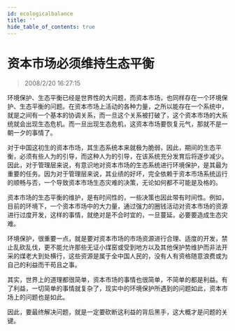 ```yaml
---
id: ecologicalbalance 
title: ''
hide_table_of_contents: true
---
```


# 资本市场必须维持生态平衡

> 2008/2/20 16:27:15

<div style={{color: '#FF0000', fontWeight: 'bold', fontSize: '18px'}}>

环境保护、生态平衡已经是世界性的大问题，而资本市场，也同样存在一个环境保护、生态平衡的问题。在资本市场上活动的各种力量，之所以能存在一个系统中，就是之间有一个基本的协调关系，而一旦这个关系被打破了，这个资本市场的大系统就会出现生态危机。而一旦出现生态危机，这资本市场要恢复元气，那就不是一朝一夕的事情了。
 
对于中国这初生的资本市场，其生态系统本来就极为脆弱，因此，期间的生态平衡，必须有些人为的引导，而这种人为的引导，在该系统充分发育后将逐步减少。因此，对于管理层来说，有意识地对资本市场的生态系统进行环境保护，是其最为重要的任务。因为对于管理层来说，其业绩的好坏，完全依赖于资本市场系统运行的顺畅与否，一个导致资本市场生态灾难的决策，无论如何都不可能是及格的。
 
资本市场的生态平衡的维护，是有时间性的，一些决策也因此带有时间性。例如，目前的环境下，一个资本市场中的大力量，通过强力的圈钱活动对资本市场的资源进行过度开发，这样的事情，就绝对是不合时宜的，一旦蔓延，必要要造成生态灾难。
 
环境保护，很重要一点，就是要对资本市场的市场资源进行合理、适度的开发，禁止乱砍乱伐，更不能允许那些无证小煤窑或受到地方以及其他保护势维护而非法开采的煤老大到处横行，这些资源是属于全中国人民的，没有人有资格随意浪费或为自己的利益而干苟且之事。
 
其实，世界上的道理都很简单，资本市场的事情也很简单，不简单的都是利益。有了利益，一切简单的事情就复杂了，现实中的环境保护所遇到的问题如此，资本市场上的问题也是如此。
 
因此，要最终解决问题，就是一定要砍断这利益的背后黑手，这大概才是问题的关键。

</div>